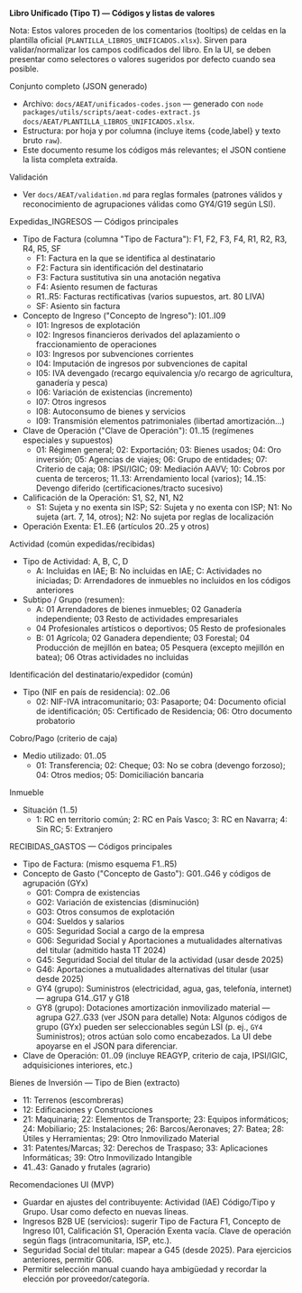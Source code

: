 **Libro Unificado (Tipo T) — Códigos y listas de valores**

Nota: Estos valores proceden de los comentarios (tooltips) de celdas en la plantilla oficial (`PLANTILLA_LIBROS_UNIFICADOS.xlsx`). Sirven para validar/normalizar los campos codificados del libro. En la UI, se deben presentar como selectores o valores sugeridos por defecto cuando sea posible.

Conjunto completo (JSON generado)
- Archivo: `docs/AEAT/unificados-codes.json` — generado con `node packages/utils/scripts/aeat-codes-extract.js docs/AEAT/PLANTILLA_LIBROS_UNIFICADOS.xlsx`.
- Estructura: por hoja y por columna (incluye items {code,label} y texto bruto `raw`).
- Este documento resume los códigos más relevantes; el JSON contiene la lista completa extraída.
 
Validación
- Ver `docs/AEAT/validation.md` para reglas formales (patrones válidos y reconocimiento de agrupaciones válidas como GY4/G19 según LSI).

Expedidas_INGRESOS — Códigos principales
- Tipo de Factura (columna "Tipo de Factura"): F1, F2, F3, F4, R1, R2, R3, R4, R5, SF
  - F1: Factura en la que se identifica al destinatario
  - F2: Factura sin identificación del destinatario
  - F3: Factura sustitutiva sin una anotación negativa
  - F4: Asiento resumen de facturas
  - R1..R5: Facturas rectificativas (varios supuestos, art. 80 LIVA)
  - SF: Asiento sin factura
- Concepto de Ingreso ("Concepto de Ingreso"): I01..I09
  - I01: Ingresos de explotación
  - I02: Ingresos financieros derivados del aplazamiento o fraccionamiento de operaciones
  - I03: Ingresos por subvenciones corrientes
  - I04: Imputación de ingresos por subvenciones de capital
  - I05: IVA devengado (recargo equivalencia y/o recargo de agricultura, ganadería y pesca)
  - I06: Variación de existencias (incremento)
  - I07: Otros ingresos
  - I08: Autoconsumo de bienes y servicios
  - I09: Transmisión elementos patrimoniales (libertad amortización...)
- Clave de Operación ("Clave de Operación"): 01..15 (regímenes especiales y supuestos)
  - 01: Régimen general; 02: Exportación; 03: Bienes usados; 04: Oro inversión; 05: Agencias de viajes; 06: Grupo de entidades; 07: Criterio de caja; 08: IPSI/IGIC; 09: Mediación AAVV; 10: Cobros por cuenta de terceros; 11..13: Arrendamiento local (varios); 14..15: Devengo diferido (certificaciones/tracto sucesivo)
- Calificación de la Operación: S1, S2, N1, N2
  - S1: Sujeta y no exenta sin ISP; S2: Sujeta y no exenta con ISP; N1: No sujeta (art. 7, 14, otros); N2: No sujeta por reglas de localización
- Operación Exenta: E1..E6 (artículos 20..25 y otros)

Actividad (común expedidas/recibidas)
- Tipo de Actividad: A, B, C, D
  - A: Incluidas en IAE; B: No incluidas en IAE; C: Actividades no iniciadas; D: Arrendadores de inmuebles no incluidos en los códigos anteriores
- Subtipo / Grupo (resumen):
  - A: 01 Arrendadores de bienes inmuebles; 02 Ganadería independiente; 03 Resto de actividades empresariales
  - 04 Profesionales artísticos o deportivos; 05 Resto de profesionales
  - B: 01 Agrícola; 02 Ganadera dependiente; 03 Forestal; 04 Producción de mejillón en batea; 05 Pesquera (excepto mejillón en batea); 06 Otras actividades no incluidas

Identificación del destinatario/expedidor (común)
- Tipo (NIF en país de residencia): 02..06
  - 02: NIF-IVA intracomunitario; 03: Pasaporte; 04: Documento oficial de identificación; 05: Certificado de Residencia; 06: Otro documento probatorio

Cobro/Pago (criterio de caja)
- Medio utilizado: 01..05
  - 01: Transferencia; 02: Cheque; 03: No se cobra (devengo forzoso); 04: Otros medios; 05: Domiciliación bancaria

Inmueble
- Situación (1..5)
  - 1: RC en territorio común; 2: RC en País Vasco; 3: RC en Navarra; 4: Sin RC; 5: Extranjero

RECIBIDAS_GASTOS — Códigos principales
- Tipo de Factura: (mismo esquema F1..R5)
- Concepto de Gasto ("Concepto de Gasto"): G01..G46 y códigos de agrupación (GYx)
  - G01: Compra de existencias
  - G02: Variación de existencias (disminución)
  - G03: Otros consumos de explotación
  - G04: Sueldos y salarios
  - G05: Seguridad Social a cargo de la empresa
  - G06: Seguridad Social y Aportaciones a mutualidades alternativas del titular (admitido hasta 1T 2024)
  - G45: Seguridad Social del titular de la actividad (usar desde 2025)
  - G46: Aportaciones a mutualidades alternativas del titular (usar desde 2025)
  - GY4 (grupo): Suministros (electricidad, agua, gas, telefonía, internet) — agrupa G14..G17 y G18
  - GY8 (grupo): Dotaciones amortización inmovilizado material — agrupa G27..G33 (ver JSON para detalle)
  Nota: Algunos códigos de grupo (GYx) pueden ser seleccionables según LSI (p. ej., `GY4` Suministros); otros actúan solo como encabezados. La UI debe apoyarse en el JSON para diferenciar.
- Clave de Operación: 01..09 (incluye REAGYP, criterio de caja, IPSI/IGIC, adquisiciones interiores, etc.)

Bienes de Inversión — Tipo de Bien (extracto)
- 11: Terrenos (escombreras)
- 12: Edificaciones y Construcciones
- 21: Maquinaria; 22: Elementos de Transporte; 23: Equipos informáticos; 24: Mobiliario; 25: Instalaciones; 26: Barcos/Aeronaves; 27: Batea; 28: Útiles y Herramientas; 29: Otro Inmovilizado Material
- 31: Patentes/Marcas; 32: Derechos de Traspaso; 33: Aplicaciones Informáticas; 39: Otro Inmovilizado Intangible
- 41..43: Ganado y frutales (agrario)

Recomendaciones UI (MVP)
- Guardar en ajustes del contribuyente: Actividad (IAE) Código/Tipo y Grupo. Usar como defecto en nuevas líneas.
- Ingresos B2B UE (servicios): sugerir Tipo de Factura F1, Concepto de Ingreso I01, Calificación S1, Operación Exenta vacía. Clave de operación según flags (intracomunitaria, ISP, etc.).
- Seguridad Social del titular: mapear a G45 (desde 2025). Para ejercicios anteriores, permitir G06.
- Permitir selección manual cuando haya ambigüedad y recordar la elección por proveedor/categoría.
